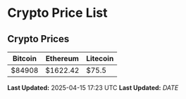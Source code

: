 # Crypto Price List

## Crypto Prices
| Bitcoin | Ethereum | Litecoin |
| ------- | -------- | -------- |
| $84908 | $1622.42 | $75.5 |
**Last Updated:** 2025-04-15 17:23 UTC
**Last Updated:** $DATE$
